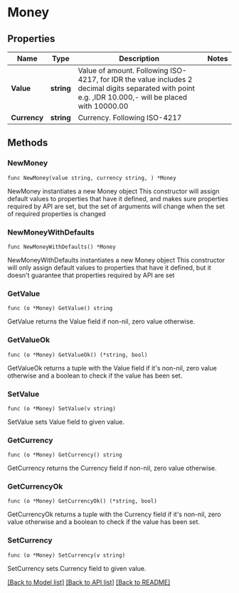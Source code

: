 # Money

## Properties

Name | Type | Description | Notes
------------ | ------------- | ------------- | -------------
**Value** | **string** | Value of amount. Following ISO-4217, for IDR the value includes 2 decimal digits separated with point e.g. ,IDR 10.000,- will be placed with 10000.00 | 
**Currency** | **string** | Currency. Following ISO-4217 | 

## Methods

### NewMoney

`func NewMoney(value string, currency string, ) *Money`

NewMoney instantiates a new Money object
This constructor will assign default values to properties that have it defined,
and makes sure properties required by API are set, but the set of arguments
will change when the set of required properties is changed

### NewMoneyWithDefaults

`func NewMoneyWithDefaults() *Money`

NewMoneyWithDefaults instantiates a new Money object
This constructor will only assign default values to properties that have it defined,
but it doesn't guarantee that properties required by API are set

### GetValue

`func (o *Money) GetValue() string`

GetValue returns the Value field if non-nil, zero value otherwise.

### GetValueOk

`func (o *Money) GetValueOk() (*string, bool)`

GetValueOk returns a tuple with the Value field if it's non-nil, zero value otherwise
and a boolean to check if the value has been set.

### SetValue

`func (o *Money) SetValue(v string)`

SetValue sets Value field to given value.


### GetCurrency

`func (o *Money) GetCurrency() string`

GetCurrency returns the Currency field if non-nil, zero value otherwise.

### GetCurrencyOk

`func (o *Money) GetCurrencyOk() (*string, bool)`

GetCurrencyOk returns a tuple with the Currency field if it's non-nil, zero value otherwise
and a boolean to check if the value has been set.

### SetCurrency

`func (o *Money) SetCurrency(v string)`

SetCurrency sets Currency field to given value.



[[Back to Model list]](../README.md#documentation-for-models) [[Back to API list]](../README.md#documentation-for-api-endpoints) [[Back to README]](../README.md)


